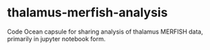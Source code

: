 # thalamus-merfish-analysis
Code Ocean capsule for sharing analysis of thalamus MERFISH data, primarily in jupyter notebook form.
